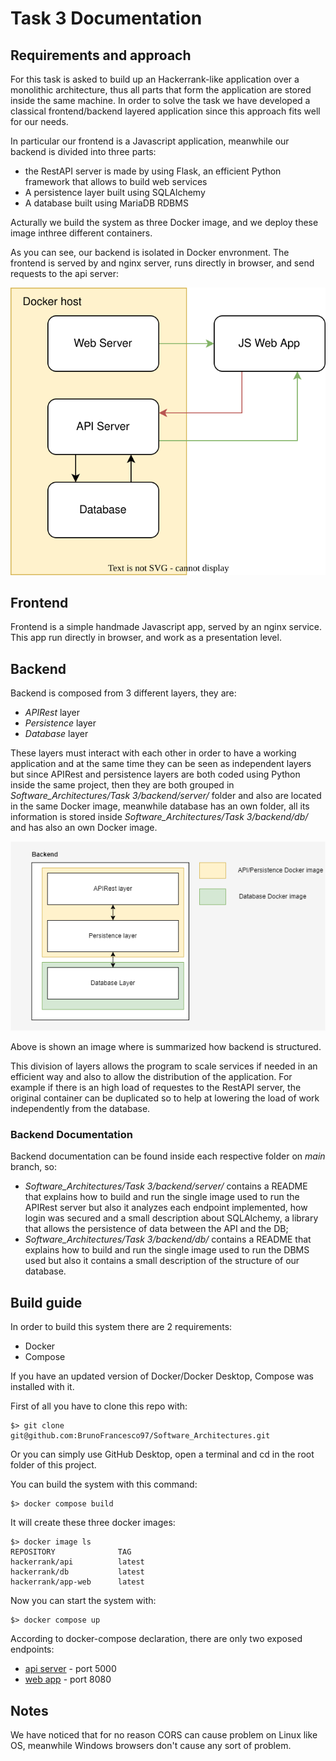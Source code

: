 # Task 3 Documentation

## Requirements and approach
For this task is asked to build up an Hackerrank-like application over a monolithic architecture, thus all parts that form the application are stored inside the same machine.
In order to solve the task we have developed a classical frontend/backend layered application since this approach fits well for our needs. 

In particular our frontend is a Javascript application, meanwhile our backend is divided into three parts:
- the RestAPI server is made by using Flask, an efficient Python framework that allows to build web services
- A persistence layer built using SQLAlchemy
- A database built using MariaDB RDBMS

Acturally we build the system as three Docker image, and we deploy these image inthree different containers.

As you can see, our backend is isolated in Docker envronment.
The frontend is served by and nginx server, runs directly in browser, and send requests to the api server:

![Alt Image text](/Task%203/img/architecture.svg?raw=true "Backend structure")

## Frontend
Frontend is a simple handmade Javascript app, served by an nginx service.
This app run directly in browser, and work as a presentation level.

## Backend
Backend is composed from 3 different layers, they are:
- _APIRest_ layer
- _Persistence_ layer
- _Database_ layer

These layers must interact with each other in order to have a working application and at the same time they can be seen as independent layers but since APIRest and persistence layers are both coded using Python inside the same project, then they are both grouped in _Software_Architectures/Task 3/backend/server/_ folder and also are located in the same Docker image, meanwhile database has an own folder, all its information is stored inside _Software_Architectures/Task 3/backend/db/_ and has also an own Docker image.

![Alt Image text](/Task%203/img/backend.png?raw=true "Backend structure")

Above is shown an image where is summarized how backend is structured.

This division of layers allows the program to scale services if needed in an efficient way and also to allow the distribution of the application. For example if there is an high load of requestes to the RestAPI server, the original container can be duplicated so to help at lowering the load of work independently from the database.

### Backend Documentation
Backend documentation can be found inside each respective folder on _main_ branch, so:
- _Software_Architectures/Task 3/backend/server/_ contains a README that explains how to build and run the single image used to run the APIRest server but also it analyzes each endpoint implemented, how login was secured and a small description about SQLAlchemy, a library that allows the persistence of data between the API and the DB;
- _Software_Architectures/Task 3/backend/db/_ contains a README that explains how to build and run the single image used to run the DBMS used but also it contains a small description of the structure of our database.

## Build guide 
In order to build this system there are 2 requirements:
- Docker
- Compose

If you have an updated version of Docker/Docker Desktop, Compose was installed with it.

First of all you have to clone this repo with:
```
$> git clone git@github.com:BrunoFrancesco97/Software_Architectures.git
```
Or you can simply use GitHub Desktop, open a terminal and cd in the root folder of this project.

You can build the system with this command:

```
$> docker compose build
```

It will create these three docker images:
```
$> docker image ls
REPOSITORY              TAG
hackerrank/api          latest
hackerrank/db           latest
hackerrank/app-web      latest
```

Now you can start the system with:
```
$> docker compose up
```

According to docker-compose declaration, there are only two exposed endpoints:
- [api server](http://localhost:5000) - port 5000
- [web app](http://localhost:8080) - port 8080

## Notes

We have noticed that for no reason CORS can cause problem on Linux like OS, meanwhile Windows browsers don't cause any sort of problem.
